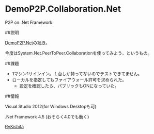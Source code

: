 DemoP2P.Collaboration.Net
=========================

P2P on .Net Framework

##説明

[DemoP2P.Net](https://github.com/RyuumaKishita/DemoP2P.Net)の続き。

今度はSystem.Net.PeerToPeer.Collaborationを使ってみよう、というもの。

##課題

- 1マシン1サインイン。１台しか持ってないのでテストできてません。
- ローカルを指定してもファイアウォール許可を求められた。
  - 設定を確認したら、パブリックもONになっていた。

##情報

Visual Studio 2012(for Windows Desktopも可)

.Net Framework 4.5 (おそらく4.0でも動く)

[RyKishita](https://twitter.com/RyKishita)